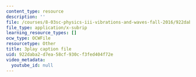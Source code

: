 ```yaml
---
content_type: resource
description: ''
file: /courses/8-03sc-physics-iii-vibrations-and-waves-fall-2016/922daba2d7ea58cf930cf3fed404f72e_4ysFC9vd3GE.vtt
file_type: application/x-subrip
learning_resource_types: []
ocw_type: OCWFile
resourcetype: Other
title: 3play caption file
uid: 922daba2-d7ea-58cf-930c-f3fed404f72e
video_metadata:
  youtube_id: null
---
```

